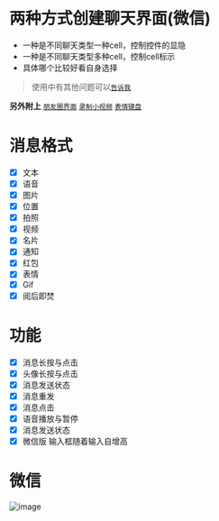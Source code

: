 # 两种方式创建聊天界面(微信)
* 一种是不同聊天类型一种cell，控制控件的显隐
* 一种是不同聊天类型多种cell，控制cell标示
* 具体哪个比较好看自身选择
> 使用中有其他问题可以[`告诉我`](https://github.com/CCSH/SHChatMessageUI/issues/new)

**另外附上**
[`朋友圈界面`](https://github.com/CCSH/SHFriendTimeLineUI)
[`录制小视频`](https://github.com/CCSH/SHShortVideo)
[`表情键盘`](https://github.com/CCSH/SHEmotionKeyboard)

# 消息格式
- [x] 文本
- [x] 语音
- [x] 图片
- [x] 位置
- [x] 拍照
- [x] 视频
- [x] 名片
- [x] 通知
- [x] 红包
- [x] 表情
- [x] Gif
- [x] 阅后即焚
# 功能
- [x] 消息长按与点击
- [x] 头像长按与点击
- [x] 消息发送状态
- [x] 消息重发
- [x] 消息点击
- [x] 语音播放与暂停
- [x] 消息发送状态
- [x] 微信版 输入框随着输入自增高

# 微信
![image](https://github.com/CCSH/SHChatMessageUI/blob/master/QQ20180702-183212-HD.gif)
